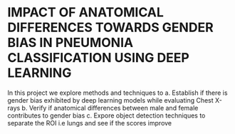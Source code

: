 # IMPACT OF ANATOMICAL DIFFERENCES TOWARDS GENDER BIAS IN PNEUMONIA CLASSIFICATION USING DEEP LEARNING

In this project we explore methods and techniques to 
a. Establish if there is gender bias exhibited by deep learning models while evaluating Chest X-rays
b. Verify if anatomical differences between male and female contributes to gender bias
c. Expore object detection techniques to separate the ROI i.e lungs and see if the scores improve
